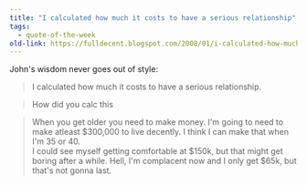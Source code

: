 ```yaml
---
title: "I calculated how much it costs to have a serious relationship"
tags:
  - quote-of-the-week
old-link: https://fulldecent.blogspot.com/2008/01/i-calculated-how-much-it-costs-to-have.html
---
```


John's wisdom never goes out of style:

> I calculated how much it costs to have a serious relationship.

> How did you calc this

> When you get older you need to make money. I'm going to need to make atleast $300,000 to live decently. I think I can make that when I'm 35 or 40.<br>
> I could see myself getting comfortable at $150k, but that might get boring after a while. Hell, I'm complacent now and I only get $65k, but that's not gonna last.
